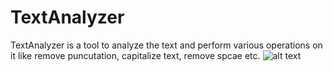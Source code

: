 # TextAnalyzer
TextAnalyzer is a tool to analyze the text and perform various operations on it like remove puncutation, capitalize text, remove spcae etc.
![alt text](https://raw.githubusercontent.com/Saurabhtiwarii/TextAnalyzer/master/https://github.com/Saurabhtiwarii/TextAnalyzer/blob/master/textanalyzer.png/README.md/textanalyzer.png)
